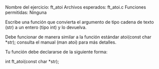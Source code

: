 Nombre del ejercicio: ft_atoi
Archivos esperados: ft_atoi.c
Funciones permitidas: Ninguna

Escribe una función que convierta el argumento de tipo cadena de texto (str) a un entero (tipo int) y lo devuelva.

Debe funcionar de manera similar a la función estándar atoi(const char *str); consulta el manual (man atoi) para más detalles.

Tu función debe declararse de la siguiente forma:

int	ft_atoi(const char *str);
